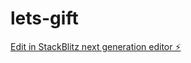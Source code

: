 # lets-gift

[Edit in StackBlitz next generation editor ⚡️](https://stackblitz.com/~/github.com/dawntepper/lets-gift)
